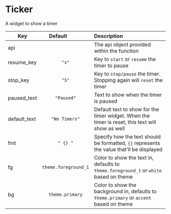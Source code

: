 # Ticker

A widget to show a timer

| Key|<div style="width: 100px">Default</div> |Description|
| ------------ | :----------------:  | :----------------------------------------------------------------------------------------|
|api           |                     | The api object provided within the function                                              |
|resume_key    | `"s"`               | Key to `start` or `resume` the timer to pause                                            |
|stop_key      | `"S"`               | Key to `stop/pause` the timer. Stopping again will `reset` the timer                     |
|paused_text   | `"Paused"`          | Text to show when the timer is paused                                                    |
|default_text  | `"No Timers"`       | Default text to show for the timer widget. When the timer is reset, this text will show as well|
|fmt           | `" {} "`            | Specify how the text should be formatted, `{}` represents the value that'll be displayed |
|fg            | `theme.foreground_1`| Color to show the text in, defaults to `theme.foreground_1` or `white` based on theme    |
|bg            | `theme.primary`     | Color to show the background in, defaults to `theme.primary` or `accent` based on theme  |
